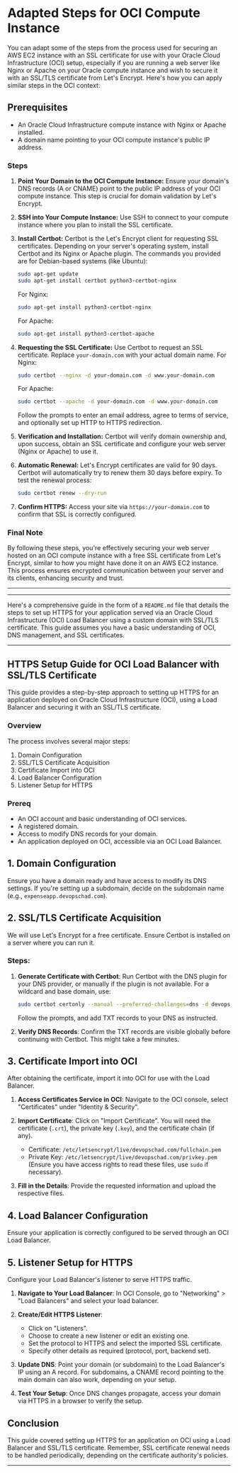 # Adapted Steps for OCI Compute Instance

You can adapt some of the steps from the process used for securing an AWS EC2 instance with an SSL certificate for use with your Oracle Cloud Infrastructure (OCI) setup, especially if you are running a web server like Nginx or Apache on your Oracle compute instance and wish to secure it with an SSL/TLS certificate from Let's Encrypt. Here's how you can apply similar steps in the OCI context:

## Prerequisites

- An Oracle Cloud Infrastructure compute instance with Nginx or Apache installed.
- A domain name pointing to your OCI compute instance's public IP address.

### Steps

1. **Point Your Domain to the OCI Compute Instance:**
   Ensure your domain's DNS records (A or CNAME) point to the public IP address of your OCI compute instance. This step is crucial for domain validation by Let's Encrypt.

2. **SSH into Your Compute Instance:**
   Use SSH to connect to your compute instance where you plan to install the SSL certificate.

3. **Install Certbot:**
   Certbot is the Let's Encrypt client for requesting SSL certificates. Depending on your server's operating system, install Certbot and its Nginx or Apache plugin. The commands you provided are for Debian-based systems (like Ubuntu):

   ```bash
   sudo apt-get update
   sudo apt-get install certbot python3-certbot-nginx
   ```

   For Nginx:

   ```bash
   sudo apt-get install python3-certbot-nginx
   ```

   For Apache:

   ```bash
   sudo apt-get install python3-certbot-apache
   ```

4. **Requesting the SSL Certificate:**
   Use Certbot to request an SSL certificate. Replace `your-domain.com` with your actual domain name. For Nginx:

   ```bash
   sudo certbot --nginx -d your-domain.com -d www.your-domain.com
   ```

   For Apache:

   ```bash
   sudo certbot --apache -d your-domain.com -d www.your-domain.com
   ```

   Follow the prompts to enter an email address, agree to terms of service, and optionally set up HTTP to HTTPS redirection.

5. **Verification and Installation:**
   Certbot will verify domain ownership and, upon success, obtain an SSL certificate and configure your web server (Nginx or Apache) to use it.

6. **Automatic Renewal:**
   Let's Encrypt certificates are valid for 90 days. Certbot will automatically try to renew them 30 days before expiry. To test the renewal process:

   ```bash
   sudo certbot renew --dry-run
   ```

7. **Confirm HTTPS:**
   Access your site via `https://your-domain.com` to confirm that SSL is correctly configured.

### Final Note

By following these steps, you're effectively securing your web server hosted on an OCI compute instance with a free SSL certificate from Let's Encrypt, similar to how you might have done it on an AWS EC2 instance. This process ensures encrypted communication between your server and its clients, enhancing security and trust.

---

---

Here's a comprehensive guide in the form of a `README.md` file that details the steps to set up HTTPS for your application served via an Oracle Cloud Infrastructure (OCI) Load Balancer using a custom domain with SSL/TLS certificate. This guide assumes you have a basic understanding of OCI, DNS management, and SSL certificates.

---

## HTTPS Setup Guide for OCI Load Balancer with SSL/TLS Certificate

This guide provides a step-by-step approach to setting up HTTPS for an application deployed on Oracle Cloud Infrastructure (OCI), using a Load Balancer and securing it with an SSL/TLS certificate.

### Overview

The process involves several major steps:

1. Domain Configuration
2. SSL/TLS Certificate Acquisition
3. Certificate Import into OCI
4. Load Balancer Configuration
5. Listener Setup for HTTPS

### Prereq

- An OCI account and basic understanding of OCI services.
- A registered domain.
- Access to modify DNS records for your domain.
- An application deployed on OCI, accessible via an OCI Load Balancer.

## 1. Domain Configuration

Ensure you have a domain ready and have access to modify its DNS settings. If you're setting up a subdomain, decide on the subdomain name (e.g., `expenseapp.devopschad.com`).

## 2. SSL/TLS Certificate Acquisition

We will use Let's Encrypt for a free certificate. Ensure Certbot is installed on a server where you can run it.

### Steps:

1. **Generate Certificate with Certbot**:
   Run Certbot with the DNS plugin for your DNS provider, or manually if the plugin is not available. For a wildcard and base domain, use:

   ```bash
   sudo certbot certonly --manual --preferred-challenges=dns -d devopschad.com -d *.devopschad.com
   ```

   Follow the prompts, and add TXT records to your DNS as instructed.

2. **Verify DNS Records**:
   Confirm the TXT records are visible globally before continuing with Certbot. This might take a few minutes.

## 3. Certificate Import into OCI

After obtaining the certificate, import it into OCI for use with the Load Balancer.

1. **Access Certificates Service in OCI**: Navigate to the OCI console, select "Certificates" under "Identity & Security".
2. **Import Certificate**: Click on "Import Certificate". You will need the certificate (`.crt`), the private key (`.key`), and the certificate chain (if any).

   - Certificate: `/etc/letsencrypt/live/devopschad.com/fullchain.pem`
   - Private Key: `/etc/letsencrypt/live/devopschad.com/privkey.pem`
     (Ensure you have access rights to read these files, use `sudo` if necessary).

3. **Fill in the Details**: Provide the requested information and upload the respective files.

## 4. Load Balancer Configuration

Ensure your application is correctly configured to be served through an OCI Load Balancer.

## 5. Listener Setup for HTTPS

Configure your Load Balancer's listener to serve HTTPS traffic.

1. **Navigate to Your Load Balancer**: In OCI Console, go to "Networking" > "Load Balancers" and select your load balancer.
2. **Create/Edit HTTPS Listener**:

   - Click on "Listeners".
   - Choose to create a new listener or edit an existing one.
   - Set the protocol to HTTPS and select the imported SSL certificate.
   - Specify other details as required (protocol, port, backend set).

3. **Update DNS**: Point your domain (or subdomain) to the Load Balancer's IP using an A record. For subdomains, a CNAME record pointing to the main domain can also work, depending on your setup.

4. **Test Your Setup**: Once DNS changes propagate, access your domain via HTTPS in a browser to verify the setup.

## Conclusion

This guide covered setting up HTTPS for an application on OCI using a Load Balancer and SSL/TLS certificate. Remember, SSL certificate renewal needs to be handled periodically, depending on the certificate authority's policies.

---

